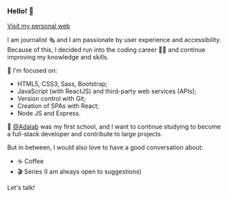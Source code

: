 ### Hello! 👋
[Visit my personal web](https://dand-code.github.io/cv_dand-code/)

I am journalist 🗞 and I am passionate by user experience and accessibility. Because of this, I decided run into the coding career 👩‍💻 and continue improving my knowledge and skills.

:rocket: I'm focused on:
- HTML5, CSS3, Sass, Bootstrap;
- JavaScript (with ReactJS) and third-party web services (APIs);
- Version control with Git;
- Creation of SPAs with React;
- Node JS and Express.

:round_pushpin: [@Adalab](https://github.com/Adalab) was my first school, and I want to continue studying to become a full-stack developer and contribute to large projects.

But in between, I would also love to have a good conversation about:
- :coffee: Coffee
- 🎬 Series (I am always open to suggestions)

Let's talk!
